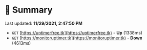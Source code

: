 # 📖 Summary
Last updated: **11/29/2021, 2:47:50 PM**

- `GET` [https://uptimerfree.tk](https://uptimerfree.tk) - **Up** (1338ms)
- `GET` [https://monitoruptimer.tk](https://monitoruptimer.tk) - **Down** (4613ms)
